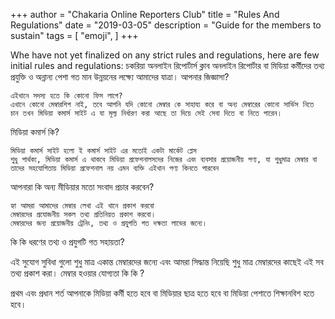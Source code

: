 +++
author = "Chakaria Online Reporters Club"
title = "Rules And Regulations"
date = "2019-03-05"
description = "Guide for the members to sustain"
tags = [
    "emoji",
]
+++

Whe have not yet finalized on any strict rules and regulations, here are few initial rules and regulations:
চকরিয়া অনলাইন রিপোর্টার্স ক্লাব
অনলাইন রিপোর্টার বা মিডিয়া কর্মীদের তথ্য প্রযুক্তি ও অন্নান্য পেশা গত মান উন্নয়নের লক্ষ্যে আমাদের যাত্রা।
আপনার জিজ্ঞাসা?

    এইখানে সদস্য হতে কি কোনো ফিস লাগে?
    এখানে কোনো মেম্বারশিপ নাই, তবে আপনি যদি কোনো মেম্বার কে সাহায্য করে বা অন্য মেম্বারের কোনো সার্ভিস নিতে চান তখন মিডিয়া কমার্স সাইট এ যা মূল্য নির্ধারণ করা আছে তা দিয়ে সেই সেবা দিতে বা নিতে পারেন।

মিডিয়া কমার্স কি?

    মিডিয়া কমার্স সাইট হলো ই কমার্স সাইট এর মতোই একটা মার্কেট প্লেস
    শুধু পার্থক্য, মিডিয়া কমার্স এ থাকবে মিডিয়া প্রফেশনালসদের নিজের এবং ব্যবসার প্রয়োজনীয় পণ্য, যা শুধুমাত্র মেম্বার বা তাদের সহযোগিতায় মিডিয়া প্রফেশনাল নয় এমন ব্যক্তি এইখান পণ্য কিনতে পারবেন

আপনারা কি অন্য মীডিয়ার মতো সংবাদ প্রচার করবেন?

    হ্যা আমরা আমাদের মেম্বার লেখা এই খানে প্রকাশ করবো
    মেম্বারদের প্রযোজনীয় সকল তথ্য প্রতিনিয়ত প্রকাশ করবো।
    মেম্বারদের জন্য প্রয়োজনীয় ট্রেনিং, তথ্য ও প্ৰযুগতি গত দক্ষতা লাভের জন্যে।

কি কি ধরণের তথ্য ও প্রযুগটি গত সহায়তা?

এই সুযোগ সুবিধা গুলো শুধু মাত্র একান্ত মেম্বারদের জন্যে এবং আমরা সিদ্ধান্ত নিয়েছি শুধু মাত্র মেম্বারদের কাছেই এই সব তথ্য প্রকাশ করা।
মেম্বার হওয়ার যোগ্যতা কি কি ?

প্রথম এবং প্রধান শর্ত আপনাকে মিডিয়া কর্মী হতে হবে বা মিডিয়ার ছাত্র হতে হবে বা মিডিয়া পেশাতে শিক্ষানবিশ হতে হবে।

